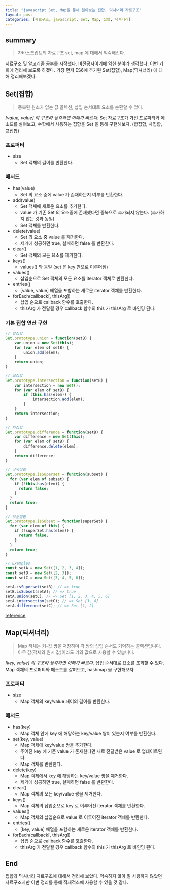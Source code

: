 ```yaml
---
title: "javascript Set, Map을 통해 알아보는 집합, 딕셔너리 자료구조"
layout: post
categories: [자료구조, javascript, Set, Map, 집합, 딕셔너리]
---
```


## summary

> 자바스크립트의 자료구조 set, map 에 대해서 익숙해진다.

지료구조 및 알고리즘 공부를 시작했다. 비전공자이기에 약한 분야라 생각했다.
이번 기회에 정리해 보도록 하겠다. 가장 먼저 ES6에 추가된 Set(집합), Map(딕셔너리) 에 대해 정리해보겠다.

## Set(집합)

> 중복된 원소가 없는 값 콜렉션, 삽입 순서대로 요소를 순환할 수 있다.

*[value, value] 의 구조라 생각하면 이해가 빠르다.* 
Set 자료구조가 가진 프로퍼티와 메소드를 살펴보고, 수학에서 사용하는 집합을 Set 을 통해 구현해보자.
(합집합, 차집합, 교집합)

### 프로퍼티

* size
    * Set 객체의 길이를 반환한다.
    
### 메서드

* has(value)
  * Set 의 요소 중에 value 가 존재하는지 여부를 반환한다.
* add(value)
  * Set 객체에 새로운 요소를 추가한다.
  * value 가 기존 Set 의 요소중에 존재했다면 중복으로 추가되지 않는다. (추가하지 않는 것과 동일)
  * Set 객체를 반환한다.
* delete(value)
  * Set 의 요소 중 value 를 제거한다.
  * 제거에 성공하면 true, 실패하면 false 를 반환한다.
* clear()
  * Set 객체의 모든 요소를 제거한다.
* keys()
  * values() 와 동일 (set 은 key 만으로 이루어짐)
* values()
  * 삽입순으로 Set 객체의 모든 요소를 iterator 객체로 반환한다.
* entries()
  * [value, value] 배열을 포함하는 새로운 iterator 객체를 반환한다.
* forEach(callback[, thisArg])
  * 삽입 순으로 callback 함수를 호출한다.
  * thisArg 가 전달될 경우 callback 함수의 this 가 thisArg 로 바인딩 된다.

### 기본 집합 연산 구현

```javascript
// 합집합
Set.prototype.union = function(setB) {
    var union = new Set(this);
    for (var elem of setB) {
        union.add(elem);
    }
    return union;
}

// 교집합
Set.prototype.intersection = function(setB) {
    var intersection = new Set();
    for (var elem of setB) {
        if (this.has(elem)) {
            intersection.add(elem);
        }
    }
    return intersection;
}

// 차집합
Set.prototype.difference = function(setB) {
    var difference = new Set(this);
    for (var elem of setB) {
        difference.delete(elem);
    }
    return difference;
}

// 상위집합
Set.prototype.isSuperset = function(subset) {
  for (var elem of subset) {
    if (!this.has(elem)) {
      return false;
    }
  }
  return true;
}

// 부분집합
Set.prototype.isSubset = function(superSet) {
  for (var elem of this) {
    if (!superSet.has(elem)) {
      return false;
    }
  }
  return true;
}

// Examples
const setA = new Set([1, 2, 3, 4]);
const setB = new Set([2, 3]);
const setC = new Set([3, 4, 5, 6]);

setA.isSuperset(setB); // => true
setB.isSubset(setA); // => true
setA.union(setC); // => Set [1, 2, 3, 4, 5, 6]
setA.intersection(setC); // => Set [3, 4]
setA.difference(setC); // => Set [1, 2]
```

[reference](https://developer.mozilla.org/ko/docs/Web/JavaScript/Reference/Global_Objects/Set)

## Map(딕셔너리)

> Map 객체는 키-값 쌍을 저장하며 각 쌍의 삽입 순서도 기억하는 콜렉션입니다.
> 아무 값(객체와 원시 값)이라도 키와 값으로 사용할 수 있습니다.

*[key, value] 의 구조라 생각하면 이해가 빠르다.*
삽입 순서대로 요소를 조회할 수 있다.
Map 객체의 프로퍼티와 메소드를 살펴보고, hashmap 을 구현해보자.

### 프로퍼티

* size
  * Map 객체의 key/value 페어의 길이를 반환한다.
  
### 메서드

* has(key)
  * Map 객체 안에 key 에 해당하는 key/value 쌍이 있는지 여부를 반환한다.
* set(key, value)
  * Map 객체에 key/value 쌍을 추가한다.
  * 주어진 key 에 기존 value 가 존재한다면 새로 전달받은 value 로 업데이트된다.
  * Map 객체를 반환한다.
* delete(key)
  * Map 객체에서 key 에 해당하는 key/value 쌍을 제거한다.
  * 제거에 성공하면 true, 실패하면 false 를 반환한다.
* clear()
  * Map 객체의 모든 key/value 쌍을 제거한다.
* keys()
  * Map 객체의 삽입순으로 key 로 이루어진 iterator 객체를 반환한다.
* values()
  * Map 객체의 삽입순으로 value 로 이루어진 iterator 객체를 반환한다.
* entries()
  * [key, value] 배열을 포함하는 새로운 iterator 객체를 반환한다.
* forEach(callback[, thisArg])
  * 삽입 순으로 callback 함수를 호출한다.
  * thisArg 가 전달될 경우 callback 함수의 this 가 thisArg 로 바인딩 된다.

## End

집합과 딕셔너리 자료구조에 대해서 정리해 보았다.
익숙하지 않아 잘 사용하지 않았던 자료구조지만 이번 정리를 통해 적재적소에 사용할 수 있을 것 같다.
